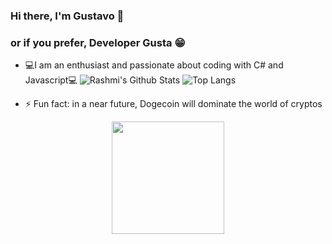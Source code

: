 ### Hi there, I'm Gustavo 👋
### or if you prefer, Developer Gusta 😁

- 💻I am an enthusiast and passionate about coding with C# and Javascript💻
![Rashmi's Github Stats](https://github-readme-stats.vercel.app/api?username=developergusta&count_private=true&show_icons=true&include_all_commits=true)
![Top Langs](https://github-readme-stats.vercel.app/api/top-langs/?username=developergusta&hide=TeX&layout=compact)


- ⚡ Fun fact: in a near future, Dogecoin will dominate the world of cryptos 
<p align="center">
  <img width="180" src="https://media0.giphy.com/media/1kkxWqT5nvLXupUTwK/200w.webp?cid=ecf05e47pn3vc8t94f931q4r0ouarkvjzn7a0kv3qk5xk74o&rid=200w.webp&ct=g">
</p>

<!--
**developergusta/developergusta** is a ✨ _special_ ✨ repository because its `README.md` (this file) appears on your GitHub profile.

Here are some ideas to get you started:

- 🔭 I’m currently working on ...
- 🌱 I’m currently learning ...
- 👯 I’m looking to collaborate on ...
- 🤔 I’m looking for help with ...
- 💬 Ask me about ...
- 📫 How to reach me: ...
- 😄 Pronouns: ...
- ⚡ Fun fact: ...
-->
